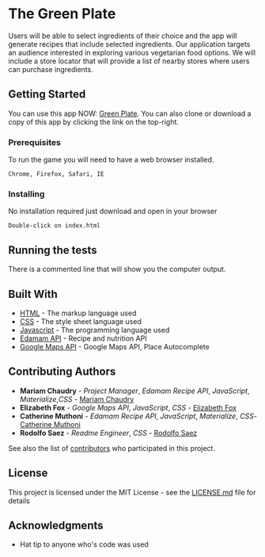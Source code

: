 # The Green Plate

Users will be able to select ingredients of their choice and the app will generate recipes that include selected ingredients. Our application targets an audience interested in exploring various vegetarian food options. We will include a store locator that will provide a list of nearby stores where users can purchase ingredients.

## Getting Started

You can use this app NOW: [Green Plate](https://mariamschaudry.github.io/Project-1/). You can also clone or download a copy of this app by clicking the link on the top-right.

### Prerequisites

To run the game you will need to have a web browser installed.

```
Chrome, Firefox, Safari, IE
```

### Installing

No installation required just download and open in your browser

```
Double-click on index.html
```

## Running the tests

There is a commented line that will show you the computer output.

## Built With

* [HTML](https://www.w3.org/html/) - The markup language used
* [CSS](https://www.w3.org/Style/CSS/learning.en.html) -  The style sheet language used
* [Javascript](https://developer.mozilla.org/en-US/docs/Web/JavaScript) - The programming language used
* [Edamam API](https://developer.edamam.com/) - Recipe and nutrition API
* [Google Maps API](https://developers.google.com/maps/documentation/javascript/examples/places-autocomplete) - Google Maps API, Place Autocomplete

## Contributing Authors 

* **Mariam Chaudry** - *Project Manager*, *Edamam Recipe API*, *JavaScript*, *Materialize*,*CSS* - [Mariam Chaudry](https://github.com/mariamschaudry)
* **Elizabeth Fox** - *Google Maps API*, *JavaScript*, *CSS* - [Elizabeth Fox](https://github.com/elizabethtfox)
* **Catherine Muthoni** - *Edamam Recipe API*, *JavaScript*, *Materialize*, *CSS*- [Catherine Muthoni](https://github.com/dmk6562)
* **Rodolfo Saez** - *Readme Engineer*, *CSS* - [Rodolfo Saez](https://github.com/rsaez)

See also the list of [contributors](https://github.com/mariamschaudry/project-1/contributors) who participated in this project.

## License

This project is licensed under the MIT License - see the [LICENSE.md](LICENSE.md) file for details

## Acknowledgments

* Hat tip to anyone who's code was used
